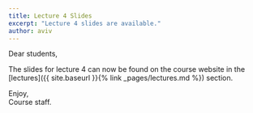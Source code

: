 ```yaml
---
title: Lecture 4 Slides
excerpt: "Lecture 4 slides are available."
author: aviv
---
```


Dear students, 

The slides for lecture 4 can now be found on the course website in
the [lectures]({{ site.baseurl }}{% link _pages/lectures.md %}) section.

Enjoy,  
Course staff.
